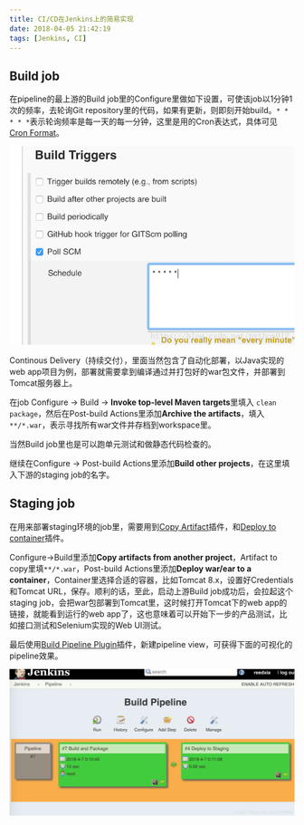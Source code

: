 ```yaml
---
title: CI/CD在Jenkins上的简易实现
date: 2018-04-05 21:42:19
tags: [Jenkins, CI]
---
```



## Build job

在pipeline的最上游的Build job里的Configure里做如下设置，可使该job以1分钟1次的频率，去轮询Git repository里的代码，如果有更新，则即刻开始build。`* * * * *`表示轮询频率是每一天的每一分钟，这里是用的Cron表达式，具体可见[Cron Format](http://www.nncron.ru/help/EN/working/cron-format.htm)。

![](/images/20180405214711474.png)

Continous Delivery（持续交付），里面当然包含了自动化部署，以Java实现的web app项目为例，部署就需要拿到编译通过并打包好的war包文件，并部署到Tomcat服务器上。

在job Configure -> Build -> **Invoke top-level Maven targets**里填入 ```clean package```，然后在Post-build Actions里添加**Archive the artifacts**，填入```**/*.war```，表示寻找所有war文件并存档到workspace里。

当然Build job里也是可以跑单元测试和做静态代码检查的。

继续在Configure -> Post-build Actions里添加**Build other projects**，在这里填入下游的staging job的名字。

## Staging job

在用来部署staging环境的job里，需要用到[Copy Artifact](https://plugins.jenkins.io/copyartifact)插件，和[Deploy to container](https://plugins.jenkins.io/deploy)插件。

Configure->Build里添加**Copy artifacts from another project**，Artifact to copy里填```**/*.war```，Post-build Actions里添加**Deploy war/ear to a container**，Container里选择合适的容器，比如Tomcat 8.x，设置好Credentials和Tomcat URL，保存。顺利的话，至此，启动上游Build job成功后，会拉起这个staging job，会把war包部署到Tomcat里，这时候打开Tomcat下的web app的链接，就能看到运行的web app了，这也意味着可以开始下一步的产品测试，比如接口测试和Selenium实现的Web UI测试。

最后使用[Build Pipeline Plugin](https://wiki.jenkins-ci.org/display/JENKINS/Build+Pipeline+Plugin)插件，新建pipeline view，可获得下面的可视化的pipeline效果。

![](/images/20180407001336964.png)




